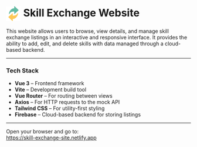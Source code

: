 # <img src="src/assets/img/exchange-removebg-preview.png" alt="Skill Exchange Logo" width="40" style="vertical-align: middle;"/> Skill Exchange Website

This website allows users to browse, view details, and manage skill exchange listings in an interactive and responsive interface. It provides the ability to add, edit, and delete skills with data managed through a cloud-based backend.

---

### Tech Stack

- **Vue 3** – Frontend framework
- **Vite** – Development build tool
- **Vue Router** – For routing between views
- **Axios** – For HTTP requests to the mock API
- **Tailwind CSS** – For utility-first styling
- **Firebase** – Cloud-based backend for storing listings

---

Open your browser and go to:  
https://skill-exchange-site.netlify.app